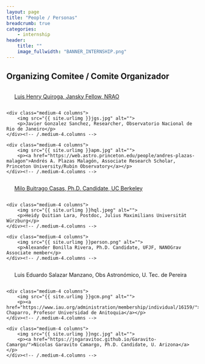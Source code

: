 ```yaml
---
layout: page
title: "People / Personas"
breadcrumb: true
categories:
    - internship
header:
    title: ""
    image_fullwidth: "BANNER_INTERNSHIP.png"
---
```



<!--more-->

## Organizing Comitee / Comite Organizador

<div class="row t30">
    <div class="medium-4 columns">
        <img src="{{ site.urlimg }}lhq.JPG" alt="">
        <p><a href="https://lhquirogan.wixsite.com/lhquirogan">Luis Henry Quiroga, Jansky Fellow, NRAO</a></p>
    </div><!-- /.medium-4.columns -->

    <div class="medium-4 columns">
        <img src="{{ site.urlimg }}jgs.jpg" alt="">
        <p>Javier Gonzalez Sanchez, Researcher, Observatorio Nacional de Rio de Janeiro</p>
    </div><!-- /.medium-4.columns -->

    <div class="medium-4 columns">
        <img src="{{ site.urlimg }}apm.jpg" alt="">
        <p><a href="https://web.astro.princeton.edu/people/andres-plazas-malagon">Andrés A. Plazas Malagón, Associate Research Scholar, Princeton University/Rubin Observatory</a></p>
    </div><!-- /.medium-4.columns -->
</div><!-- /.row -->


<div class="row t30">
    <div class="medium-4 columns">
        <img src="{{ site.urlimg }}jcb.jpg" alt="">
        <p><a href="https://physics.berkeley.edu/people/graduate-student/juan-camilo-buitrago-casas">Milo Buitrago Casas, Ph.D. Candidate, UC Berkeley</a></p>
    </div><!-- /.medium-4.columns -->

    <div class="medium-4 columns">
        <img src="{{ site.urlimg }}hql.jpeg" alt="">
        <p>Heidy Quitian Lara, Postdoc, Julius Maximilians Universität Würzburg</p>
    </div><!-- /.medium-4.columns -->

    <div class="medium-4 columns">
        <img src="{{ site.urlimg }}person.png" alt="">
        <p>Alexander Bonilla Rivera, Ph.D. Candidate, UFJF, NANOGrav Associate member</p>
    </div><!-- /.medium-4.columns -->
</div><!-- /.row -->


<div class="row t30">
    <div class="medium-4 columns">
        <img src="{{ site.urlimg }}lsm.jpg" alt="">
        <p>Luis Eduardo Salazar Manzano, Obs Astronómico, U. Tec. de Pereira</p>
    </div><!-- /.medium-4.columns -->

    <div class="medium-4 columns">
        <img src="{{ site.urlimg }}gcm.png" alt="">
        <p><a href="https://www.iau.org/administration/membership/individual/16159/">German Chaparro, Profesor Universidad de Anitoquia</a></p>
    </div><!-- /.medium-4.columns -->

    <div class="medium-4 columns">
        <img src="{{ site.urlimg }}ngc.jpg" alt="">
        <p><a href="https://jngaravitoc.github.io/Garavito-Camargo/">Nicolas Garavito Camargo, Ph.D. Candidate, U. Arizona</a></p>
    </div><!-- /.medium-4.columns -->
</div><!-- /.row -->
